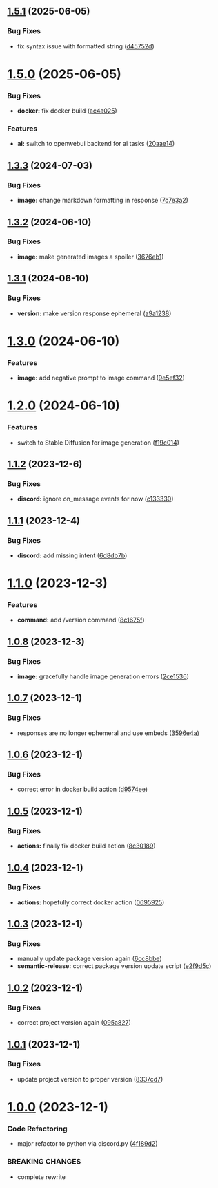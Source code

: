 ## [1.5.1](https://github.com/Pragma8123/npc-bot/compare/v1.5.0...v1.5.1) (2025-06-05)


### Bug Fixes

* fix syntax issue with formatted string ([d45752d](https://github.com/Pragma8123/npc-bot/commit/d45752d3930be8578286ed1173e2c9fda05e22c2))

# [1.5.0](https://github.com/Pragma8123/npc-bot/compare/v1.4.0...v1.5.0) (2025-06-05)


### Bug Fixes

* **docker:** fix docker build ([ac4a025](https://github.com/Pragma8123/npc-bot/commit/ac4a025efbd768a5c9db34d5857f8a3fe06beee2))


### Features

* **ai:** switch to openwebui backend for ai tasks ([20aae14](https://github.com/Pragma8123/npc-bot/commit/20aae1418b4910a054599a433b6e153e6477394f))

## [1.3.3](https://github.com/Pragma8123/npc-bot/compare/v1.3.2...v1.3.3) (2024-07-03)


### Bug Fixes

* **image:** change markdown formatting in response ([7c7e3a2](https://github.com/Pragma8123/npc-bot/commit/7c7e3a2df899db83e9318e61c1e3c594db9677f4))

## [1.3.2](https://github.com/Pragma8123/npc-bot/compare/v1.3.1...v1.3.2) (2024-06-10)


### Bug Fixes

* **image:** make generated images a spoiler ([3676eb1](https://github.com/Pragma8123/npc-bot/commit/3676eb1ca4b090de66d710e213d6cd25de6488c8))

## [1.3.1](https://github.com/Pragma8123/npc-bot/compare/v1.3.0...v1.3.1) (2024-06-10)


### Bug Fixes

* **version:** make version response ephemeral ([a9a1238](https://github.com/Pragma8123/npc-bot/commit/a9a1238e1df65363d9a2e08d19b83c5f31f06897))

# [1.3.0](https://github.com/Pragma8123/npc-bot/compare/v1.2.0...v1.3.0) (2024-06-10)


### Features

* **image:** add negative prompt to image command ([9e5ef32](https://github.com/Pragma8123/npc-bot/commit/9e5ef32a8ffd875cd835d385cedd8e87c72186d3))

# [1.2.0](https://github.com/Pragma8123/npc-bot/compare/v1.1.2...v1.2.0) (2024-06-10)


### Features

* switch to Stable Diffusion for image generation ([f19c014](https://github.com/Pragma8123/npc-bot/commit/f19c0146189acbb7326f094637f4537063038f9e))

## [1.1.2](https://github.com/Pragma8123/npc-bot/compare/v1.1.1...v1.1.2) (2023-12-6)


### Bug Fixes

* **discord:** ignore on_message events for now ([c133330](https://github.com/Pragma8123/npc-bot/commit/c13333050da050655a8f79a30280570a0d0c0049))

## [1.1.1](https://github.com/Pragma8123/npc-bot/compare/v1.1.0...v1.1.1) (2023-12-4)


### Bug Fixes

* **discord:** add missing intent ([6d8db7b](https://github.com/Pragma8123/npc-bot/commit/6d8db7b2eebc5ed6dacb7efcb92a34cb53c1d2c9))

# [1.1.0](https://github.com/Pragma8123/npc-bot/compare/v1.0.8...v1.1.0) (2023-12-3)


### Features

* **command:** add /version command ([8c1675f](https://github.com/Pragma8123/npc-bot/commit/8c1675f38d288c9452ae65e5f66243a73389e6f3))

## [1.0.8](https://github.com/Pragma8123/npc-bot/compare/v1.0.7...v1.0.8) (2023-12-3)


### Bug Fixes

* **image:** gracefully handle image generation errors ([2ce1536](https://github.com/Pragma8123/npc-bot/commit/2ce1536557f7a0b5c037d8095e63a9df2085b943))

## [1.0.7](https://github.com/Pragma8123/npc-bot/compare/v1.0.6...v1.0.7) (2023-12-1)


### Bug Fixes

* responses are no longer ephemeral and use embeds ([3596e4a](https://github.com/Pragma8123/npc-bot/commit/3596e4a7a944d9cf7addd4d0eff31101bc173908))

## [1.0.6](https://github.com/Pragma8123/npc-bot/compare/v1.0.5...v1.0.6) (2023-12-1)


### Bug Fixes

* correct error in docker build action ([d9574ee](https://github.com/Pragma8123/npc-bot/commit/d9574ee16c5dd2302837af0aef8d3e87dbf2b807))

## [1.0.5](https://github.com/Pragma8123/npc-bot/compare/v1.0.4...v1.0.5) (2023-12-1)


### Bug Fixes

* **actions:** finally fix docker build action ([8c30189](https://github.com/Pragma8123/npc-bot/commit/8c301898de5c61977b1c62b25b474c86e4ad225b))

## [1.0.4](https://github.com/Pragma8123/npc-bot/compare/v1.0.3...v1.0.4) (2023-12-1)


### Bug Fixes

* **actions:** hopefully correct docker action ([0695925](https://github.com/Pragma8123/npc-bot/commit/0695925c8dd5ff5d40eef571c310fb3ff8f39508))

## [1.0.3](https://github.com/Pragma8123/npc-bot/compare/v1.0.2...v1.0.3) (2023-12-1)


### Bug Fixes

* manually update package version again ([6cc8bbe](https://github.com/Pragma8123/npc-bot/commit/6cc8bbe929fc1b5279a201dce4aebd032e26f535))
* **semantic-release:** correct package version update script ([e2f9d5c](https://github.com/Pragma8123/npc-bot/commit/e2f9d5cd1053c8f2343691e74e1252f85e12f8af))

## [1.0.2](https://github.com/Pragma8123/npc-bot/compare/v1.0.1...v1.0.2) (2023-12-1)


### Bug Fixes

* correct project version again ([095a827](https://github.com/Pragma8123/npc-bot/commit/095a827b53652985846ac39d3d3d539964075343))

## [1.0.1](https://github.com/Pragma8123/npc-bot/compare/v1.0.0...v1.0.1) (2023-12-1)


### Bug Fixes

* update project version to proper version ([8337cd7](https://github.com/Pragma8123/npc-bot/commit/8337cd7398155d143b78e5b29f1bfd8ef7f543b7))

# [1.0.0](https://github.com/Pragma8123/npc-bot/compare/v0.7.0...v1.0.0) (2023-12-1)


### Code Refactoring

* major refactor to python via discord.py ([4f189d2](https://github.com/Pragma8123/npc-bot/commit/4f189d285f022f58c3b94578f12b0a1c8cc3620d))


### BREAKING CHANGES

* complete rewrite
